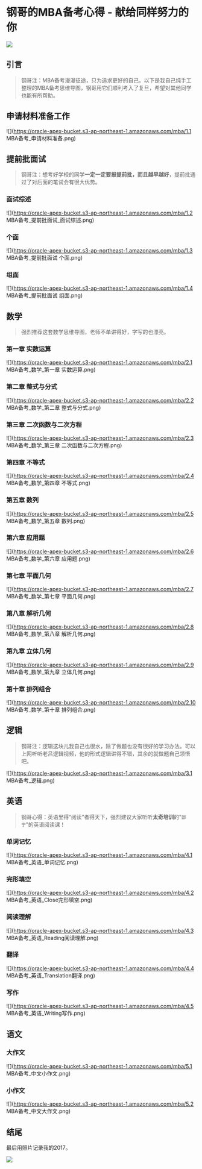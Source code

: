 # 钢哥的MBA备考心得 - 献给同样努力的你

![](https://oracle-apex-bucket.s3-ap-northeast-1.amazonaws.com/mba/memory.png)

## 引言
> 钢哥注：MBA备考漫漫征途，只为追求更好的自己。以下是我自己纯手工整理的MBA备考思维导图，钢哥用它们顺利考入了复旦，希望对其他同学也能有所帮助。

## 申请材料准备工作
![](https://oracle-apex-bucket.s3-ap-northeast-1.amazonaws.com/mba/1.1 MBA备考_申请材料准备.png)


## 提前批面试

> 钢哥注：想考好学校的同学**一定一定要报提前批，而且越早越好**，提前批通过了对后面的笔试会有很大优势。

### 面试综述

![](https://oracle-apex-bucket.s3-ap-northeast-1.amazonaws.com/mba/1.2 MBA备考_提前批面试_面试综述.png)


### 个面

![](https://oracle-apex-bucket.s3-ap-northeast-1.amazonaws.com/mba/1.3 MBA备考_提前批面试 个面.png)


### 组面
![](https://oracle-apex-bucket.s3-ap-northeast-1.amazonaws.com/mba/1.4 MBA备考_提前批面试 组面.png)

## 数学

> 强烈推荐这套数学思维导图，老师不单讲得好，字写的也漂亮。

### 第一章 实数运算
![](https://oracle-apex-bucket.s3-ap-northeast-1.amazonaws.com/mba/2.1 MBA备考_数学_第一章 实数运算.png)


### 第二章 整式与分式
![](https://oracle-apex-bucket.s3-ap-northeast-1.amazonaws.com/mba/2.2 MBA备考_数学_第二章 整式与分式.png)

### 第三章 二次函数与二次方程
![](https://oracle-apex-bucket.s3-ap-northeast-1.amazonaws.com/mba/2.3 MBA备考_数学_第三章 二次函数与二次方程.png)

### 第四章 不等式
![](https://oracle-apex-bucket.s3-ap-northeast-1.amazonaws.com/mba/2.4 MBA备考_数学_第四章 不等式.png)

### 第五章 数列
![](https://oracle-apex-bucket.s3-ap-northeast-1.amazonaws.com/mba/2.5 MBA备考_数学_第五章 数列.png)

### 第六章 应用题
![](https://oracle-apex-bucket.s3-ap-northeast-1.amazonaws.com/mba/2.6 MBA备考_数学_第六章 应用题.png)

### 第七章 平面几何
![](https://oracle-apex-bucket.s3-ap-northeast-1.amazonaws.com/mba/2.7 MBA备考_数学_第七章 平面几何.png)

### 第八章 解析几何
![](https://oracle-apex-bucket.s3-ap-northeast-1.amazonaws.com/mba/2.8 MBA备考_数学_第八章 解析几何.png)

### 第九章 立体几何
![](https://oracle-apex-bucket.s3-ap-northeast-1.amazonaws.com/mba/2.9 MBA备考_数学_第九章 立体几何.png)

### 第十章 排列组合
![](https://oracle-apex-bucket.s3-ap-northeast-1.amazonaws.com/mba/2.10 MBA备考_数学_第十章 排列组合.png)

## 逻辑

> 钢哥注：逻辑这块儿我自己也很水，除了做题也没有很好的学习办法。可以上网听听老吕逻辑视频，他的形式逻辑讲得不错，其余的就做题自己领悟吧。

![](https://oracle-apex-bucket.s3-ap-northeast-1.amazonaws.com/mba/3.1 MBA备考_逻辑.png)

## 英语

> 钢哥心得：英语里得“阅读”者得天下，强烈建议大家听听**太奇培训**的"`邵宁`"的英语阅读课！

### 单词记忆
![](https://oracle-apex-bucket.s3-ap-northeast-1.amazonaws.com/mba/4.1 MBA备考_英语_单词记忆.png)

### 完形填空
![](https://oracle-apex-bucket.s3-ap-northeast-1.amazonaws.com/mba/4.2 MBA备考_英语_Close完形填空.png)

### 阅读理解
![](https://oracle-apex-bucket.s3-ap-northeast-1.amazonaws.com/mba/4.3 MBA备考_英语_Reading阅读理解.png)

### 翻译
![](https://oracle-apex-bucket.s3-ap-northeast-1.amazonaws.com/mba/4.4 MBA备考_英语_Translation翻译.png)

### 写作
![](https://oracle-apex-bucket.s3-ap-northeast-1.amazonaws.com/mba/4.5 MBA备考_英语_Writing写作.png)

## 语文
### 大作文
![](https://oracle-apex-bucket.s3-ap-northeast-1.amazonaws.com/mba/5.1 MBA备考_中文小作文.png)

### 小作文
![](https://oracle-apex-bucket.s3-ap-northeast-1.amazonaws.com/mba/5.2 MBA备考_中文大作文.png)

## 结尾
最后用照片记录我的2017。

![](https://oracle-apex-bucket.s3-ap-northeast-1.amazonaws.com/mba/memory.png)
